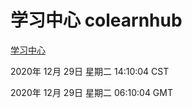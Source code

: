 # 学习中心 colearnhub
[学习中心](http://58.48.55.28:56308/colearnhub/)

2020年 12月 29日 星期二 14:10:04 CST

2020年 12月 29日 星期二 06:10:04 GMT
